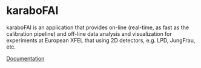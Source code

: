 karaboFAI
=========

karaboFAI is an application  that provides on-line (real-time, as fast as the
calibration pipeline) and off-line data analysis and visualization for experiments 
at European XFEL that using 2D detectors, e.g. LPD, JungFrau, etc.

[Documentation](https://in.xfel.eu/readthedocs/docs/karabofai/en/latest/)
